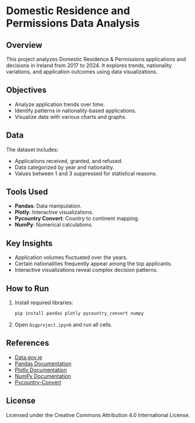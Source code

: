 # Domestic Residence and Permissions Data Analysis

## Overview
This project analyzes Domestic Residence & Permissions applications and decisions in Ireland from 2017 to 2024. It explores trends, nationality variations, and application outcomes using data visualizations.

## Objectives
- Analyze application trends over time.
- Identify patterns in nationality-based applications.
- Visualize data with various charts and graphs.

## Data
The dataset includes:
- Applications received, granted, and refused.
- Data categorized by year and nationality.
- Values between 1 and 3 suppressed for statistical reasons.

## Tools Used
- **Pandas**: Data manipulation.
- **Plotly**: Interactive visualizations.
- **Pycountry Convert**: Country to continent mapping.
- **NumPy**: Numerical calculations.

## Key Insights
- Application volumes fluctuated over the years.
- Certain nationalities frequently appear among the top applicants.
- Interactive visualizations reveal complex decision patterns.

## How to Run
1. Install required libraries:
   ```bash
   pip install pandas plotly pycountry_convert numpy
   ```
2. Open `bigproject.ipynb` and run all cells.

## References
- [Data.gov.ie](https://data.gov.ie/dataset/domestic-residence-permissions-applications-and-decisions-year-and-nationality)
- [Pandas Documentation](https://pandas.pydata.org/)
- [Plotly Documentation](https://plotly.com/)
- [NumPy Documentation](https://numpy.org/)
- [Pycountry-Convert](https://pypi.org/project/pycountry-convert/)

## License
Licensed under the Creative Commons Attribution 4.0 International License.

